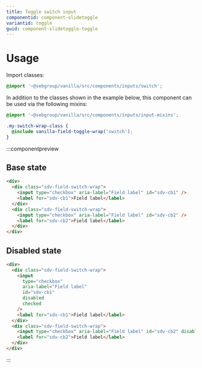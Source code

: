 ```yaml
---
title: Toggle switch input
componentid: component-slidetoggle
variantid: toggle
guid: component-slidetoggle-toggle
---
```


# Usage

Import classes:

```scss
@import '~@sebgroup/vanilla/src/components/inputs/switch';
```

In addition to the classes shown in the example below, this component can be used via the following mixins:

```scss
@import '~@sebgroup/vanilla/src/components/inputs/input-mixins';

.my-switch-wrap-class {
  @include vanilla-field-toggle-wrap('switch');
}
```

:::componentpreview

## Base state

```html
<div>
  <div class="sdv-field-switch-wrap">
    <input type="checkbox" aria-label="Field label" id="sdv-cb1" />
    <label for="sdv-cb1">Field label</label>
  </div>
  <div class="sdv-field-switch-wrap">
    <input type="checkbox" aria-label="Field label" id="sdv-cb2" />
    <label for="sdv-cb2">Field label</label>
  </div>
</div>
```

## Disabled state

```html
<div>
  <div class="sdv-field-switch-wrap">
    <input
      type="checkbox"
      aria-label="Field label"
      id="sdv-cb1"
      disabled
      checked
    />
    <label for="sdv-cb1">Field label</label>
  </div>
  <div class="sdv-field-switch-wrap">
    <input type="checkbox" aria-label="Field label" id="sdv-cb2" disabled />
    <label for="sdv-cb2">Field label</label>
  </div>
</div>
```

:::
